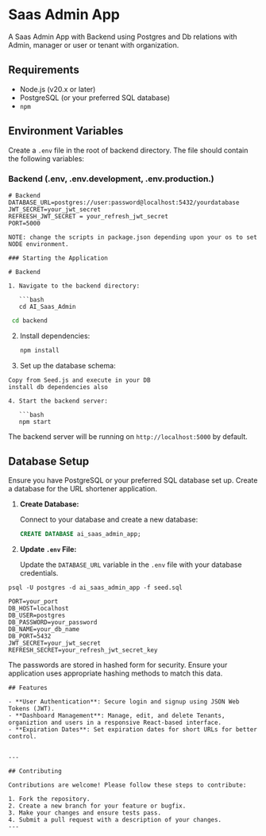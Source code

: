 # Saas Admin App

A Saas Admin App with Backend using Postgres and Db relations with Admin, manager or user or tenant with organization.

## Requirements

- Node.js (v20.x or later)
- PostgreSQL (or your preferred SQL database)
- `npm`

## Environment Variables

Create a `.env` file in the root of backend directory. The file should contain the following variables:

### Backend (.env, .env.development, .env.production.)

```env
# Backend
DATABASE_URL=postgres://user:password@localhost:5432/yourdatabase
JWT_SECRET=your_jwt_secret
REFREESH_JWT_SECRET = your_refresh_jwt_secret
PORT=5000

NOTE: change the scripts in package.json depending upon your os to set NODE environment.

### Starting the Application

# Backend

1. Navigate to the backend directory:

   ```bash
   cd AI_Saas_Admin
   ```

  ```bash
   cd backend
   ```

2. Install dependencies:

   ```bash
   npm install
   ```

3. Set up the database schema:

```
Copy from Seed.js and execute in your DB
install db dependencies also

4. Start the backend server:

   ```bash
   npm start
   ```

   The backend server will be running on `http://localhost:5000` by default.


## Database Setup

Ensure you have PostgreSQL or your preferred SQL database set up. Create a database for the URL shortener application.

1. **Create Database:**

   Connect to your database and create a new database:

   ```sql
   CREATE DATABASE ai_saas_admin_app;
   ```

2. **Update `.env` File:**

   Update the `DATABASE_URL` variable in the `.env` file with your database credentials.

```
psql -U postgres -d ai_saas_admin_app -f seed.sql

PORT=your_port
DB_HOST=localhost
DB_USER=postgres
DB_PASSWORD=your_password
DB_NAME=your_db_name
DB_PORT=5432
JWT_SECRET=your_jwt_secret
REFRESH_SECRET=your_refresh_jwt_secret_key
```

The passwords are stored in hashed form for security. Ensure your application uses appropriate hashing methods to match this data.

```
## Features

- **User Authentication**: Secure login and signup using JSON Web Tokens (JWT).
- **Dashboard Management**: Manage, edit, and delete Tenants, organiztion and users in a responsive React-based interface.
- **Expiration Dates**: Set expiration dates for short URLs for better control.


---

## Contributing

Contributions are welcome! Please follow these steps to contribute:

1. Fork the repository.
2. Create a new branch for your feature or bugfix.
3. Make your changes and ensure tests pass.
4. Submit a pull request with a description of your changes.
---
